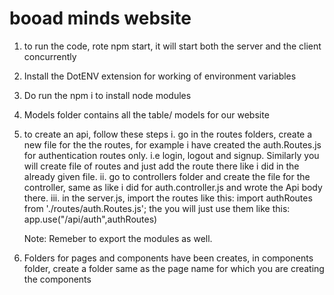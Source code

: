 # booad minds website

1. to run the code, rote npm start, it will start both the server and the client concurrently
2. Install the DotENV extension for working of environment variables
3. Do run the npm i to install node modules
4. Models folder contains all the table/ models for our website
5. to create an api, follow these steps
    i. go in the routes folders, create a new file for the the routes, for example i have created the 
       auth.Routes.js for authentication routes only. i.e login, logout and signup. Similarly you will create file of routes and just add the route there like i did in the already given file.
    ii. go to controllers folder and create the file for the controller, same as like i did for auth.controller.js and wrote the Api body there.
    iii. in the server.js, import the routes like this:
                import authRoutes from './routes/auth.Routes.js'; 
        the you will just use them like this:
                app.use("/api/auth",authRoutes)

    Note: Remeber to export the modules as well.

6. Folders for pages and components have been creates, in components folder, create a folder same as    the  page name for which you are creating the components
 
